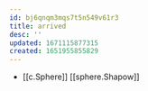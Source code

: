 ```yaml
---
id: bj6qnqm3mqs7t5n549v61r3
title: arrived
desc: ''
updated: 1671115877315
created: 1651955855829
---
```



- [[c.Sphere]] [[sphere.Shapow]]
